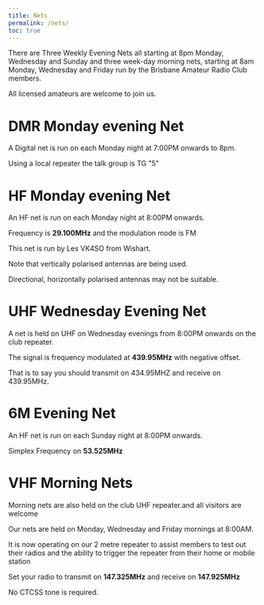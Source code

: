 ```yaml
---
title: Nets
permalink: /nets/
toc: true
---
```


There are Three Weekly Evening Nets all starting at 8pm Monday, Wednesday and Sunday
and three week-day morning nets, starting at 8am Monday, Wednesday and Friday
run by the Brisbane Amateur Radio Club members.

All licensed amateurs are welcome to join us.

# DMR Monday evening Net

A Digital net is run on each Monday night at 7:00PM onwards to 8pm.

Using a local repeater the talk group is TG "5"

# HF Monday evening Net

An HF net is run on each Monday night at 8:00PM onwards.

Frequency is **29.100MHz** and the modulation mode is FM

This net is run by Les VK4SO from Wishart.

Note that vertically polarised antennas are being used.

Directional, horizontally polarised antennas may not be suitable.

# UHF Wednesday Evening Net

A net is held on UHF on Wednesday evenings from 8:00PM onwards on the club repeater.

The signal is frequency modulated at **439.95MHz** with negative offset.

That is to say you should transmit on 434.95MHZ and receive on 439.95MHz.

# 6M Evening Net

An HF net is run on each Sunday night at 8:00PM onwards.

Simplex Frequency on **53.525MHz**

# VHF Morning Nets

Morning nets are also held on the club UHF repeater.and all visitors are welcome

Our nets are held on Monday, Wednesday and Friday mornings at 8:00AM.

It is now operating on our 2 metre repeater to assist members to test out their radios
and the ability to trigger the repeater from their home or mobile station

Set your radio to transmit on **147.325MHz** and receive on **147.925MHz**

No CTCSS tone is required.

